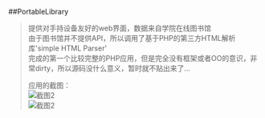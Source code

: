 ##PortableLibrary 

>提供对手持设备友好的web界面，数据来自学院在线图书馆  
>由于图书馆并不提供API，所以调用了基于PHP的第三方HTML解析库'simple HTML Parser'  
>完成的第一个比较完整的PHP应用，但是完全没有框架或者OO的意识，非常dirty，所以源码没什么意义，暂时就不贴出来了... 
> 
>应用的截图：  
> ![截图2](http://www.udonmai.com/wp-content/uploads/2010/12/b_large_78AY_04b7000828165c43.jpg)  
> ![截图2](http://www.udonmai.com/wp-content/uploads/2010/12/b_large_AKoA_75a500062a995c3f.jpg)  
